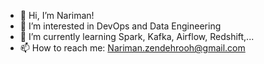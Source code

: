 - 👋 Hi, I’m Nariman!
- 👀 I’m interested in DevOps and Data Engineering
- 🌱 I’m currently learning Spark, Kafka, Airflow, Redshift,...
- 📫 How to reach me: Nariman.zendehrooh@gmail.com

<!---
Narimanzk/Narimanzk is a ✨ special ✨ repository because its `README.md` (this file) appears on your GitHub profile.
You can click the Preview link to take a look at your changes.
--->
